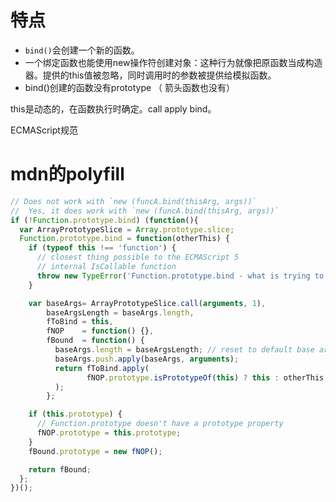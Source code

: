 <!--
 * @Author       : BigDgreen
 * @Date         : 2020-07-16 15:18:31
 * @LastEditors  : BigDgreen
 * @LastEditTime : 2020-07-30 09:44:12
 * @FilePath     : \前端知识点总结\手写系列\实现call&apply&bind\实现bind\readme.md
--> 
# 特点
- `bind()`会创建一个新的函数。
- 一个绑定函数也能使用new操作符创建对象：这种行为就像把原函数当成构造器。提供的this值被忽略，同时调用时的参数被提供给模拟函数。
- bind()创建的函数没有prototype （ 箭头函数也没有）

this是动态的，在函数执行时确定。call apply bind。

ECMAScript规范

# mdn的polyfill
```js
// Does not work with `new (funcA.bind(thisArg, args))`
//  Yes, it does work with `new (funcA.bind(thisArg, args))`
if (!Function.prototype.bind) (function(){
  var ArrayPrototypeSlice = Array.prototype.slice;
  Function.prototype.bind = function(otherThis) {
    if (typeof this !== 'function') {
      // closest thing possible to the ECMAScript 5
      // internal IsCallable function
      throw new TypeError('Function.prototype.bind - what is trying to be bound is not callable');
    }

    var baseArgs= ArrayPrototypeSlice.call(arguments, 1),
        baseArgsLength = baseArgs.length,
        fToBind = this,
        fNOP    = function() {},
        fBound  = function() {
          baseArgs.length = baseArgsLength; // reset to default base arguments
          baseArgs.push.apply(baseArgs, arguments);
          return fToBind.apply(
                 fNOP.prototype.isPrototypeOf(this) ? this : otherThis, baseArgs
          );
        };

    if (this.prototype) {
      // Function.prototype doesn't have a prototype property
      fNOP.prototype = this.prototype; 
    }
    fBound.prototype = new fNOP();

    return fBound;
  };
})();
```

